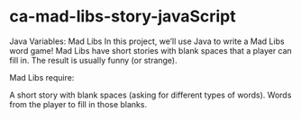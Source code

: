 # ca-mad-libs-story-javaScript

Java Variables: Mad Libs
In this project, we’ll use Java to write a Mad Libs word game! Mad Libs have short stories with blank spaces that a player can fill in. The result is usually funny (or strange).

Mad Libs require:

A short story with blank spaces (asking for different types of words).
Words from the player to fill in those blanks.
